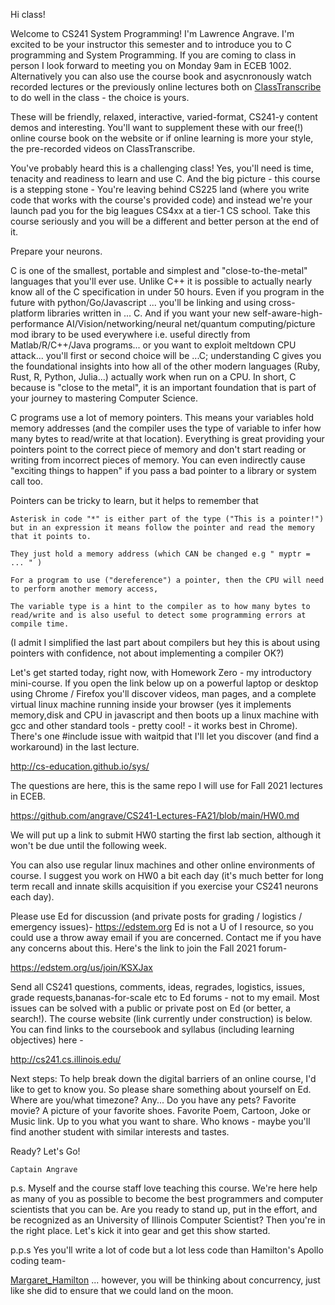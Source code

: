 Hi class!

Welcome to CS241 System Programming! I'm Lawrence Angrave. I'm excited to be your instructor this semester and to introduce you to C programming and System Programming. If you are coming to class in person I look forward to meeting you on Monday 9am in ECEB 1002.
Alternatively you can also use the course book and asycnronously watch recorded lectures or the previously online lectures both on [ClassTranscribe](https://classtranscribe.illinois.edu) to do well in the class - the choice is yours.

These will be friendly, relaxed, interactive, varied-format, CS241-y content demos and interesting. You'll want to supplement these with our free(!) online course book on the website or if online learning is more your style, the pre-recorded videos on ClassTranscribe. 

You've probably heard this is a challenging class! Yes, you'll need is time, tenacity and readiness to learn and use C. And the big picture - this course is a stepping stone - You're leaving behind CS225 land (where you write code that works with the course's provided code) and instead we're your launch pad you for the big leagues CS4xx at a tier-1 CS school. Take this course seriously and you will be a different and better person at the end of it.

Prepare your neurons.

C is one of the smallest, portable and simplest and "close-to-the-metal" languages that you'll ever use. Unlike C++ it is possible to actually nearly know all of the C specification in under 50 hours. Even if you program in the future with python/Go/Javascript ... you'll be linking and using cross-platform libraries written in ... C. And if you want your new self-aware-high-performance AI/Vision/networking/neural net/quantum computing/picture mod ibrary to be used everywhere i.e. useful directly from Matlab/R/C++/Java programs... or you want to exploit meltdown CPU attack... you'll first or second choice will be ...C; understanding C gives you the foundational insights into how all of the other modern languages (Ruby, Rust, R, Python, Julia...) actually work when run on a CPU. In short, C because is "close to the metal", it is an important foundation that is part of your journey to mastering Computer Science.

C programs use a lot of memory pointers. This means your variables hold memory addresses (and the compiler uses the type of variable to infer how many bytes to read/write at that location). Everything is great providing your pointers point to the correct piece of memory and don't start reading or writing from incorrect pieces of memory. You can even indirectly cause "exciting things to happen" if you pass a bad pointer to a library or system call too.

Pointers can be tricky to learn, but it helps to remember that

    Asterisk in code "*" is either part of the type ("This is a pointer!") but in an expression it means follow the pointer and read the memory that it points to.

    They just hold a memory address (which CAN be changed e.g " myptr = ... " )

    For a program to use ("dereference") a pointer, then the CPU will need to perform another memory access,

    The variable type is a hint to the compiler as to how many bytes to read/write and is also useful to detect some programming errors at compile time.

(I admit I simplified the last part about compilers but hey this is about using pointers with confidence, not about implementing a compiler OK?)

Let's get started today, right now, with Homework Zero - my introductory mini-course. If you open the link below up on a powerful laptop or desktop using Chrome / Firefox you'll discover videos, man pages, and a complete virtual linux machine running inside your browser (yes it implements memory,disk and CPU in javascript and then boots up a linux machine with gcc and other standard tools - pretty cool! - it works best in Chrome). There's one #include issue with waitpid that I'll let you discover (and find a workaround) in the last lecture.

http://cs-education.github.io/sys/

The questions are here, this is the same repo I will use for Fall 2021 lectures in ECEB.

https://github.com/angrave/CS241-Lectures-FA21/blob/main/HW0.md

We will put up a link to submit HW0 starting the first lab section, although it won't be due until the following week.

You can also use regular linux machines and other online environments of course. I suggest you work on HW0 a bit each day (it's much better for long term recall and innate skills acquisition if you exercise your CS241 neurons each day).

Please use Ed for discussion (and private posts for grading / logistics / emergency issues)- https://edstem.org Ed is not a U of I resource, so you could use a throw away email if you are concerned. Contact me if you have any concerns about this. Here's the link to join the Fall 2021 forum-

https://edstem.org/us/join/KSXJax

Send all CS241 questions, comments, ideas, regrades, logistics, issues, grade requests,bananas-for-scale etc to Ed forums - not to my email. Most issues can be solved with a public or private post on Ed (or better, a search!). The course website (link currently under construction) is below. You can find links to the coursebook and syllabus (including learning objectives) here -

http://cs241.cs.illinois.edu/

Next steps: To help break down the digital barriers of an online course, I'd like to get to know you. So please share something about yourself on Ed. Where are you/what timezone? Any... Do you have any pets? Favorite movie? A picture of your favorite shoes. Favorite Poem, Cartoon, Joke or Music link. Up to you what you want to share. Who knows - maybe you'll find another student with similar interests and tastes.

Ready? Let's Go!

    Captain Angrave

p.s. Myself and the course staff love teaching this course. We're here help as many of you as possible to become the best programmers and computer scientists that you can be. Are you ready to stand up, put in the effort, and be recognized as an University of Illinois Computer Scientist? Then you're in the right place. Let's kick it into gear and get this show started.

p.p.s Yes you'll write a lot of code but a lot less code than Hamilton's Apollo coding team-

[Margaret_Hamilton](https://en.wikipedia.org/wiki/Margaret_Hamilton_\(scientist\)) ... however, you will be thinking about concurrency, just like she did to ensure that we could land on the moon.

